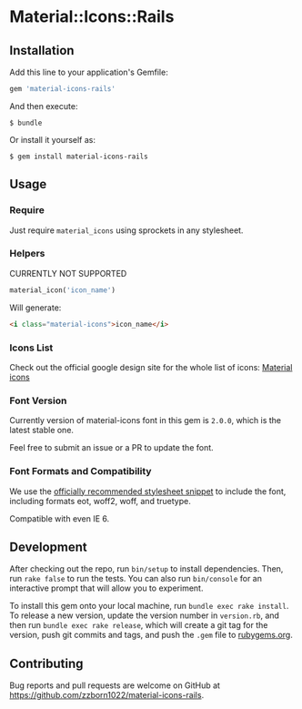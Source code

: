 # Material::Icons::Rails

## Installation

Add this line to your application's Gemfile:

```ruby
gem 'material-icons-rails'
```

And then execute:

    $ bundle

Or install it yourself as:

    $ gem install material-icons-rails

## Usage

### Require

Just require `material_icons` using sprockets in any stylesheet.

### Helpers

CURRENTLY NOT SUPPORTED

```ruby
material_icon('icon_name')
```

Will generate:

```html
<i class="material-icons">icon_name</i>
```

### Icons List

Check out the official google design site for the whole list of icons: [Material icons](https://www.google.com/design/icons/)

### Font Version

Currently version of material-icons font in this gem is `2.0.0`, which is the latest stable one.

Feel free to submit an issue or a PR to update the font.

### Font Formats and Compatibility

We use the [officially recommended stylesheet snippet](http://google.github.io/material-design-icons/#icon-font-for-the-web
) to include the font, including formats eot, woff2, woff, and truetype.

Compatible with even IE 6.

## Development

After checking out the repo, run `bin/setup` to install dependencies. Then, run `rake false` to run the tests. You can also run `bin/console` for an interactive prompt that will allow you to experiment.

To install this gem onto your local machine, run `bundle exec rake install`. To release a new version, update the version number in `version.rb`, and then run `bundle exec rake release`, which will create a git tag for the version, push git commits and tags, and push the `.gem` file to [rubygems.org](https://rubygems.org).

## Contributing

Bug reports and pull requests are welcome on GitHub at https://github.com/zzborn1022/material-icons-rails.
